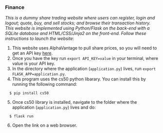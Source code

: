### Finance ###  
_This is a dummy share trading website where users can register, login and logout; quote, buy, and sell stocks; and browse their transaction history. This website is implemented using Python/Flask on the back-end with a SQLite database
and HTML/CSS/Jinja2 on the front-end. Follow these instructions to launch the website_:  
  
1. This website uses AlphaVantage to pull share prices, so you will need to get an API key [here](https://www.alphavantage.co/support/#api-key).  
2. Once you have the key run `export API_KEY=value` in your terminal, where value is your API key.  
3. In the directory where the application (`application.py`) lives, run `export FLASK_APP=application.py`.
4. This program uses the cs50 python libarary. You can install this by running the following command:  
```
  $ pip install cs50   
```
5. Once cs50 library is installed, navigate to the folder where the application (`application.py`) lives and do:  
```
  $ flask run  
````  
6. Open the link on a web browser.  
